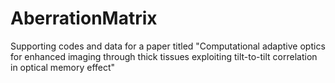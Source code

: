 # AberrationMatrix
Supporting codes and data for a paper titled "Computational adaptive optics for enhanced imaging through thick tissues exploiting tilt-to-tilt correlation in optical memory effect"

